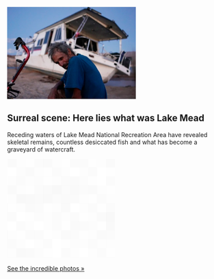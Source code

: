 
![Surreal scene: Here lies what was Lake Mead](./20220711235854.png)
## Surreal scene: Here lies what was Lake Mead

Receding waters of Lake Mead National Recreation Area have revealed skeletal remains, countless desiccated fish and what has become a graveyard of watercraft.

![pic](../square_bg.png)

[See the incredible photos »](https://www.yahoo.com/news/ap-photos-amid-drought-lake-043819296.html)
